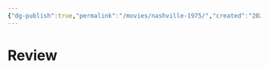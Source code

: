```yaml
---
{"dg-publish":true,"permalink":"/movies/nashville-1975/","created":"2024-03-14","updated":"2024-03-14"}
---
```



# Review
